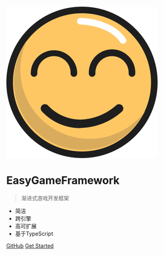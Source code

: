 ![logo](light-icon.svg)

# EasyGameFramework

> 渐进式游戏开发框架

* 简洁
* 跨引擎
* 高可扩展
* 基于TypeScript

[GitHub](https://github.com/AILHC/EasyGameFrameworkOpen.git)
[Get Started](#Introduction)

